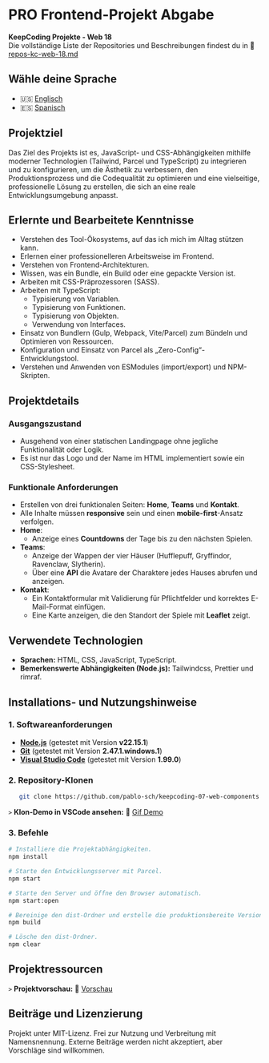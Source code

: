 # PRO Frontend-Projekt Abgabe

**KeepCoding Projekte - Web 18**  
Die vollständige Liste der Repositories und Beschreibungen findest du in 📁 [repos-kc-web-18.md](https://github.com/pablo-sch/pablo-sch/blob/main/docs/repos-kc-web-18.md)

## Wähle deine Sprache

- 🇺🇸 [Englisch](README.md)
- 🇪🇸 [Spanisch](README.es.md)

<!-- ------------------------------------------------------------------------------------------- -->

## Projektziel

Das Ziel des Projekts ist es, JavaScript- und CSS-Abhängigkeiten mithilfe moderner Technologien (Tailwind, Parcel und TypeScript) zu integrieren und zu konfigurieren, um die Ästhetik zu verbessern, den Produktionsprozess und die Codequalität zu optimieren und eine vielseitige, professionelle Lösung zu erstellen, die sich an eine reale Entwicklungsumgebung anpasst.

<!-- ------------------------------------------------------------------------------------------- -->

## Erlernte und Bearbeitete Kenntnisse

- Verstehen des Tool-Ökosystems, auf das ich mich im Alltag stützen kann.
- Erlernen einer professionelleren Arbeitsweise im Frontend.
- Verstehen von Frontend-Architekturen.
- Wissen, was ein Bundle, ein Build oder eine gepackte Version ist.
- Arbeiten mit CSS-Präprozessoren (SASS).
- Arbeiten mit TypeScript:
  - Typisierung von Variablen.
  - Typisierung von Funktionen.
  - Typisierung von Objekten.
  - Verwendung von Interfaces.
- Einsatz von Bundlern (Gulp, Webpack, Vite/Parcel) zum Bündeln und Optimieren von Ressourcen.
- Konfiguration und Einsatz von Parcel als „Zero-Config“-Entwicklungstool.
- Verstehen und Anwenden von ESModules (import/export) und NPM-Skripten.

<!-- ------------------------------------------------------------------------------------------- -->

## Projektdetails

### Ausgangszustand

- Ausgehend von einer statischen Landingpage ohne jegliche Funktionalität oder Logik.
- Es ist nur das Logo und der Name im HTML implementiert sowie ein CSS-Stylesheet.

### Funktionale Anforderungen

- Erstellen von drei funktionalen Seiten: **Home**, **Teams** und **Kontakt**.
- Alle Inhalte müssen **responsive** sein und einen **mobile-first**-Ansatz verfolgen.
- **Home**:
  - Anzeige eines **Countdowns** der Tage bis zu den nächsten Spielen.
- **Teams**:
  - Anzeige der Wappen der vier Häuser (Hufflepuff, Gryffindor, Ravenclaw, Slytherin).
  - Über eine **API** die Avatare der Charaktere jedes Hauses abrufen und anzeigen.
- **Kontakt**:
  - Ein Kontaktformular mit Validierung für Pflichtfelder und korrektes E-Mail-Format einfügen.
  - Eine Karte anzeigen, die den Standort der Spiele mit **Leaflet** zeigt.

<!-- ------------------------------------------------------------------------------------------- -->

## Verwendete Technologien

- **Sprachen:** HTML, CSS, JavaScript, TypeScript.
- **Bemerkenswerte Abhängigkeiten (Node.js):** Tailwindcss, Prettier und rimraf.

<!-- ------------------------------------------------------------------------------------------- -->

## Installations- und Nutzungshinweise

### 1. Softwareanforderungen

- **[Node.js](https://nodejs.org/en/download/)** (getestet mit Version **v22.15.1**)
- **[Git](https://git-scm.com/downloads)** (getestet mit Version **2.47.1.windows.1**)
- **[Visual Studio Code](https://code.visualstudio.com/)** (getestet mit Version **1.99.0**)

### 2. Repository-Klonen

```bash
   git clone https://github.com/pablo-sch/keepcoding-07-web-components.git
```

`>` **Klon-Demo in VSCode ansehen:** 🎥 [Gif Demo](https://github.com/pablo-sch/pablo-sch/blob/main/etc/clone-tutorial.gif)

### 3. Befehle

```sh
# Installiere die Projektabhängigkeiten.
npm install

# Starte den Entwicklungsserver mit Parcel.
npm start

# Starte den Server und öffne den Browser automatisch.
npm start:open

# Bereinige den dist-Ordner und erstelle die produktionsbereite Version.
npm build

# Lösche den dist-Ordner.
npm clear
```

<!-- ------------------------------------------------------------------------------------------- -->

## Projektressourcen

`>` **Projektvorschau:** 👀 [Vorschau](preview.md)

<!-- ------------------------------------------------------------------------------------------- -->

## Beiträge und Lizenzierung

Projekt unter MIT-Lizenz. Frei zur Nutzung und Verbreitung mit Namensnennung. Externe Beiträge werden nicht akzeptiert, aber Vorschläge sind willkommen.
